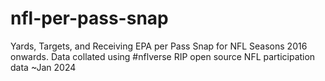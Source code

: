 # nfl-per-pass-snap
Yards, Targets, and Receiving EPA per Pass Snap for NFL Seasons 2016 onwards. Data collated using #nflverse
RIP open source NFL participation data ~Jan 2024
